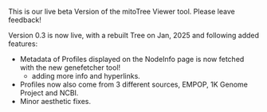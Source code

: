 This is our live beta Version of the mitoTree Viewer tool. Please leave feedback!

Version 0.3 is now live, with a rebuilt Tree on Jan, 2025 and following added features:
- Metadata of Profiles displayed on the NodeInfo page is now fetched with the new genefetcher tool!
  - adding more info and hyperlinks.
- Profiles now also come from 3 different sources, EMPOP, 1K Genome Project and NCBI.
- Minor aesthetic fixes.